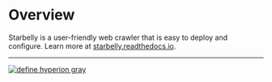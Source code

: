 # Overview

Starbelly is a user-friendly web crawler that is easy to deploy and configure.
Learn more at
[starbelly.readthedocs.io](http://starbelly.readthedocs.io/en/latest/).

---

[![define hyperion gray](https://hyperiongray.s3.amazonaws.com/define-hg.svg)](https://hyperiongray.com/?pk_campaign=github&pk_kwd=REPO "Hyperion Gray")
